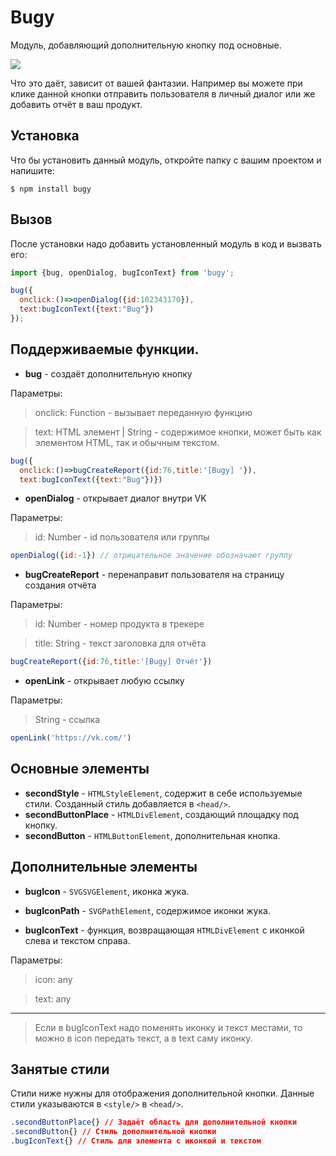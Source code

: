 # Bugy
Модуль, добавляющий дополнительную кнопку под основные.

![](https://sun9-4.userapi.com/c855136/v855136276/244ab2/JOpoBqicWq8.jpg)

Что это даёт, зависит от вашей фантазии. Например вы можете при клике данной кнопки отправить пользователя в личный диалог или же добавить отчёт в ваш продукт.

## Установка
Что бы установить данный модуль, откройте папку с вашим проектом и напишите:

`$ npm install bugy`

## Вызов
После установки надо добавить установленный модуль в код и вызвать его:
```javascript
import {bug, openDialog, bugIconText} from 'bugy';

bug({
  onclick:()=>openDialog({id:102343170}),
  text:bugIconText({text:"Bug"})
});
```
## Поддерживаемые функции.
- **bug** - создаёт дополнительную кнопку

Параметры:
> onclick: Function - вызывает переданную функцию

> text: HTML элемент | String - содержимое кнопки, может быть как элементом HTML, так и обычным текстом.

```javascript
bug({
  onclick:()=>bugCreateReport({id:76,title:'[Bugy] '}),
  text:bugIconText({text:"Bug"})})
```

- **openDialog** - открывает диалог внутри VK

Параметры:
> id: Number - id пользователя или группы

```javascript
openDialog({id:-1}) // отрицательное значение обозначают группу
```

- **bugCreateReport** - перенаправит пользователя на страницу создания отчёта

Параметры:
> id: Number - номер продукта в трекере

> title: String - текст заголовка для отчёта

```javascript
bugCreateReport({id:76,title:'[Bugy] Отчёт'})
```

- **openLink** - открывает любую ссылку

Параметры:
> String - ссылка

```javascript
openLink('https://vk.com/')
```

## Основные элементы

- **secondStyle** - `HTMLStyleElement`, содержит в себе используемые стили. Созданный стиль добавляется в `<head/>`.
- **secondButtonPlace** - `HTMLDivElement`, создающий площадку под кнопку.
- **secondButton** - `HTMLButtonElement`, дополнительная кнопка.

## Дополнительные элементы

- **bugIcon** - `SVGSVGElement`, иконка жука.
- **bugIconPath** - `SVGPathElement`, содержимое иконки жука.


- **bugIconText** - функция, возвращающая `HTMLDivElement` с иконкой слева и текстом справа.

Параметры:
> icon: any

> text: any

------------

> Если в bugIconText надо поменять иконку и текст местами, то можно в icon передать текст, а в text саму иконку.

## Занятые стили
Стили ниже нужны для отображения дополнительной кнопки.
Данные стили указываются в `<style/>` в `<head/>`.

```css
.secondButtonPlace{} // Задаёт область для дополнительной кнопки
.secondButton{} // Стиль дополнительной кнопки
.bugIconText{} // Стиль для элемента с иконкой и текстом
```